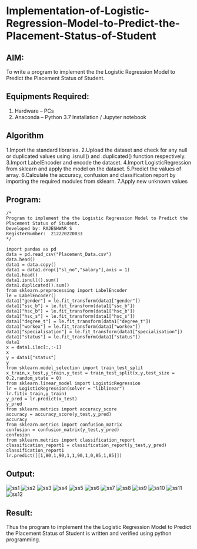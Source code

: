 # Implementation-of-Logistic-Regression-Model-to-Predict-the-Placement-Status-of-Student

## AIM:
To write a program to implement the the Logistic Regression Model to Predict the Placement Status of Student.

## Equipments Required:
1. Hardware – PCs
2. Anaconda – Python 3.7 Installation / Jupyter notebook

## Algorithm
1.Import the standard libraries. 
2.Upload the dataset and check for any null or duplicated values using .isnull() and .duplicated() function respectively.
3.Import LabelEncoder and encode the dataset.
4.Import LogisticRegression from sklearn and apply the model on the dataset. 
5.Predict the values of array. 
6.Calculate the accuracy, confusion and classification report by importing the required modules from sklearn.
7.Apply new unknown values

## Program:
```
/*
Program to implement the the Logistic Regression Model to Predict the Placement Status of Student.
Developed by: RAJESHWAR S
RegisterNumber:  212220220033
*/

import pandas as pd
data = pd.read_csv("Placement_Data.csv")
data.head()
data1 = data.copy()
data1 = data1.drop(["sl_no","salary"],axis = 1)
data1.head()
data1.isnull().sum()
data1.duplicated().sum()
from sklearn.preprocessing import LabelEncoder
le = LabelEncoder()
data1["gender"] = le.fit_transform(data1["gender"])
data1["ssc_b"] = le.fit_transform(data1["ssc_b"])
data1["hsc_b"] = le.fit_transform(data1["hsc_b"])
data1["hsc_s"] = le.fit_transform(data1["hsc_s"])
data1["degree_t"] = le.fit_transform(data1["degree_t"])
data1["workex"] = le.fit_transform(data1["workex"])
data1["specialisation"] = le.fit_transform(data1["specialisation"])
data1["status"] = le.fit_transform(data1["status"])
data1
x = data1.iloc[:,:-1]
x
y = data1["status"]
y
from sklearn.model_selection import train_test_split
x_train,x_test,y_train,y_test = train_test_split(x,y,test_size = 0.2,random_state = 0)
from sklearn.linear_model import LogisticRegression
lr = LogisticRegression(solver = "liblinear")
lr.fit(x_train,y_train)
y_pred = lr.predict(x_test)
y_pred
from sklearn.metrics import accuracy_score
accuracy = accuracy_score(y_test,y_pred)
accuracy
from sklearn.metrics import confusion_matrix
confusion = confusion_matrix(y_test,y_pred)
confusion
from sklearn.metrics import classification_report
classification_report1 = classification_report(y_test,y_pred)
classification_report1
lr.predict([[1,80,1,90,1,1,90,1,0,85,1,85]])

```
## Output:

![ss1](https://user-images.githubusercontent.com/115924983/202195278-7cf1829f-f2d7-4aaf-97f5-8fe45b2abfb5.png)
![ss2](https://user-images.githubusercontent.com/115924983/202195350-757aa957-6804-46c0-bccc-326264d386e9.png)
![ss3](https://user-images.githubusercontent.com/115924983/202195442-49a1f0b9-4f83-409d-a18d-573b6acfe8f1.png)
![ss4](https://user-images.githubusercontent.com/115924983/202195479-a96c05ae-e6f4-4f46-962b-ad5519ec9148.png)
![ss5](https://user-images.githubusercontent.com/115924983/202195516-05260260-a6ee-4da9-b5fe-398b890667d1.png)
![ss6](https://user-images.githubusercontent.com/115924983/202195545-6b8fe0c7-d0f2-42d2-8185-7d446276a72e.png)
![ss7](https://user-images.githubusercontent.com/115924983/202195575-604c2b2d-370f-4677-968e-be97be7d3f44.png)
![ss8](https://user-images.githubusercontent.com/115924983/202195605-8aff0075-135e-42d6-bb10-92eb5b109c07.png)
![ss9](https://user-images.githubusercontent.com/115924983/202195633-7d9df9a0-2a3f-42a6-a026-8ae91e3dc236.png)
![ss10](https://user-images.githubusercontent.com/115924983/202195689-8e3e3668-e707-439f-bfd3-4b962743570b.png)
![ss11](https://user-images.githubusercontent.com/115924983/202195748-c898e8c2-95a8-4c40-9829-fa13264f9df7.png)
![ss12](https://user-images.githubusercontent.com/115924983/202195766-06a18358-e435-4f99-87fc-6323abe67843.png)

## Result:
Thus the program to implement the the Logistic Regression Model to Predict the Placement Status of Student is written and verified using python programming.
